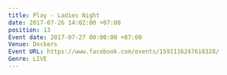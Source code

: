 ```yaml
---
title: Play - Ladies Night
date: 2017-07-26 14:02:00 +07:00
position: 13
Event date: 2017-07-27 00:00:00 +07:00
Venue: Dockers
Event URL: https://www.facebook.com/events/1591116247618328/
Genre: LIVE
---
```


